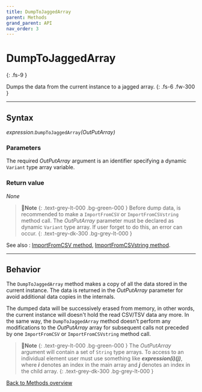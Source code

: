 ```yaml
---
title: DumpToJaggedArray
parent: Methods
grand_parent: API
nav_order: 3
---
```


# DumpToJaggedArray
{: .fs-9 }

Dumps the data from the current instance to a jagged array.
{: .fs-6 .fw-300 }

---

## Syntax

*expression*.`DumpToJaggedArray`*(OutPutArray)*

### Parameters

The required *OutPutArray* argument is an identifier specifying a dynamic `Variant` type array variable.

### Return value

_None_

>📝**Note**
>{: .text-grey-lt-000 .bg-green-000 }
>Before dump data, is recommended to make a `ImportFromCSV` or `ImportFromCSVstring` method call. The *OutPutArray* parameter must be declared as dynamic `Variant` type array. If user forget to do this, an error can occur.
{: .text-grey-dk-300 .bg-grey-lt-000 }

See also
: [ImportFromCSV method](https://ws-garcia.github.io/VBA-CSV-interface/api/methods/importfromcsv.html), [ImportFromCSVstring method](https://ws-garcia.github.io/VBA-CSV-interface/api/methods/importfromcsvstring.html).

---

## Behavior

The `DumpToJaggedArray` method makes a copy of all the data stored in the current instance. The data is returned in the *OutPutArray* parameter for avoid additional data copies in the internals.

The dumped data will be successively erased from memory, in other words, the current instance will doesn't hold the read CSV/TSV data any more. In the same way, the `DumpToJaggedArray` method doesn’t perform any modifications to the *OutPutArray* array for subsequent calls not preceded by one `ImportFromCSV` or `ImportFromCSVstring` method call.

>📝**Note**
>{: .text-grey-lt-000 .bg-green-000 }
>The *OutPutArray* argument will contain a set of `String` type arrays. To access to an individual element user must use something like **_expression(i)(j)_**, where **_i_** denotes an index in the main array and **_j_** denotes an index in the child array.
{: .text-grey-dk-300 .bg-grey-lt-000 }

[Back to Methods overview](https://ws-garcia.github.io/VBA-CSV-interface/api/methods/)

